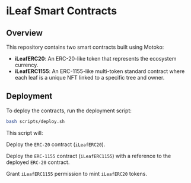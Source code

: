 # iLeaf Smart Contracts

## Overview
This repository contains two smart contracts built using Motoko:

- **iLeafERC20**: An ERC-20-like token that represents the ecosystem currency.
- **iLeafERC1155**: An ERC-1155-like multi-token standard contract where each leaf is a unique NFT linked to a specific tree and owner.

## Deployment
To deploy the contracts, run the deployment script:

```sh
bash scripts/deploy.sh
```

This script will:

Deploy the `ERC-20` contract (`iLeafERC20`).

Deploy the `ERC-1155` contract (`iLeafERC1155`) with a reference to the deployed `ERC-20` contract.

Grant `iLeafERC1155` permission to mint `iLeafERC20` tokens.
